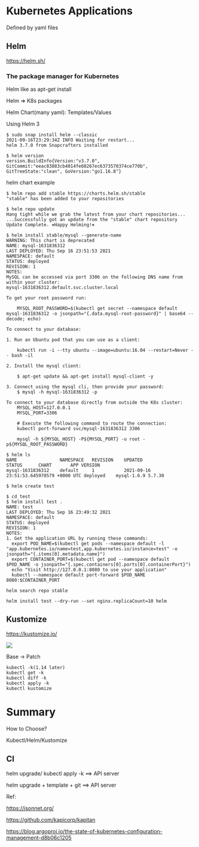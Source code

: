 # Kubernetes Applications
Defined by yaml files

## Helm
https://helm.sh/

### The package manager for Kubernetes

Helm like as apt-get install

Helm => K8s packages

Helm Chart(many yaml): Templates/Values

Using Helm 3

```
$ sudo snap install helm --classic
2021-09-16T23:29:34Z INFO Waiting for restart...
helm 3.7.0 from Snapcrafters installed

$ helm version
version.BuildInfo{Version:"v3.7.0", GitCommit:"eeac83883cb4014fe60267ec6373570374ce770b", GitTreeState:"clean", GoVersion:"go1.16.8"}
```

helm chart example

```
$ helm repo add stable https://charts.helm.sh/stable
"stable" has been added to your repositories

$ helm repo update
Hang tight while we grab the latest from your chart repositories...
...Successfully got an update from the "stable" chart repository
Update Complete. ⎈Happy Helming!⎈

$ helm install stable/mysql --generate-name
WARNING: This chart is deprecated
NAME: mysql-1631836312
LAST DEPLOYED: Thu Sep 16 23:51:53 2021
NAMESPACE: default
STATUS: deployed
REVISION: 1
NOTES:
MySQL can be accessed via port 3306 on the following DNS name from within your cluster:
mysql-1631836312.default.svc.cluster.local

To get your root password run:

    MYSQL_ROOT_PASSWORD=$(kubectl get secret --namespace default mysql-1631836312 -o jsonpath="{.data.mysql-root-password}" | base64 --decode; echo)

To connect to your database:

1. Run an Ubuntu pod that you can use as a client:

    kubectl run -i --tty ubuntu --image=ubuntu:16.04 --restart=Never -- bash -il

2. Install the mysql client:

    $ apt-get update && apt-get install mysql-client -y

3. Connect using the mysql cli, then provide your password:
    $ mysql -h mysql-1631836312 -p

To connect to your database directly from outside the K8s cluster:
    MYSQL_HOST=127.0.0.1
    MYSQL_PORT=3306

    # Execute the following command to route the connection:
    kubectl port-forward svc/mysql-1631836312 3306

    mysql -h ${MYSQL_HOST} -P${MYSQL_PORT} -u root -p${MYSQL_ROOT_PASSWORD}

$ helm ls
NAME            	NAMESPACE	REVISION	UPDATED                                	STATUS  	CHART      	APP VERSION
mysql-1631836312	default  	1       	2021-09-16 23:51:53.645970579 +0000 UTC	deployed	mysql-1.6.9	5.7.30
```

```
$ helm create test

$ cd test
$ helm install test .
NAME: test
LAST DEPLOYED: Thu Sep 16 23:49:32 2021
NAMESPACE: default
STATUS: deployed
REVISION: 1
NOTES:
1. Get the application URL by running these commands:
  export POD_NAME=$(kubectl get pods --namespace default -l "app.kubernetes.io/name=test,app.kubernetes.io/instance=test" -o jsonpath="{.items[0].metadata.name}")
  export CONTAINER_PORT=$(kubectl get pod --namespace default $POD_NAME -o jsonpath="{.spec.containers[0].ports[0].containerPort}")
  echo "Visit http://127.0.0.1:8080 to use your application"
  kubectl --namespace default port-forward $POD_NAME 8080:$CONTAINER_PORT

```

```
helm search repo stable

helm install test --dry-run --set nginx.replicaCount=10 helm

```

## Kustomize
https://kustomize.io/

<img src="https://github.com/cly1213/K8s_labs/blob/main/image/kustomize.png"/>

Base -> Patch

```
kubectl -k(1.14 later)
kubectl get -k
kubectl diff -k
kubectl apply -k
kubectl kustomize
```

# Summary
How to Choose?

Kubectl/Helm/Kustomize

## CI
helm upgrade/ kubectl apply -k ==> API server

helm upgrade + template + git ==> API server


Ref:

https://jsonnet.org/

https://github.com/kapicorp/kapitan

https://blog.argoproj.io/the-state-of-kubernetes-configuration-management-d8b06c1205


